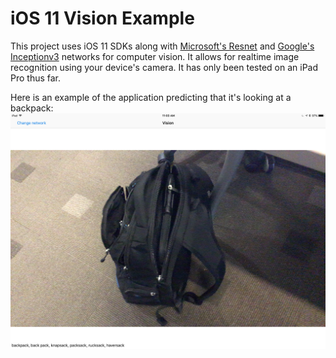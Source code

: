 # iOS 11 Vision Example
This project uses iOS 11 SDKs along with [Microsoft's Resnet](https://arxiv.org/abs/1512.03385) and [Google's Inceptionv3](https://arxiv.org/abs/1512.00567) networks for computer vision. It allows for realtime image recognition using your device's camera. It has only been tested on an iPad Pro thus far.

Here is an example of the application predicting that it's looking at a backpack:
![Alt text](backpack.jpg?raw=true "Backpack")
